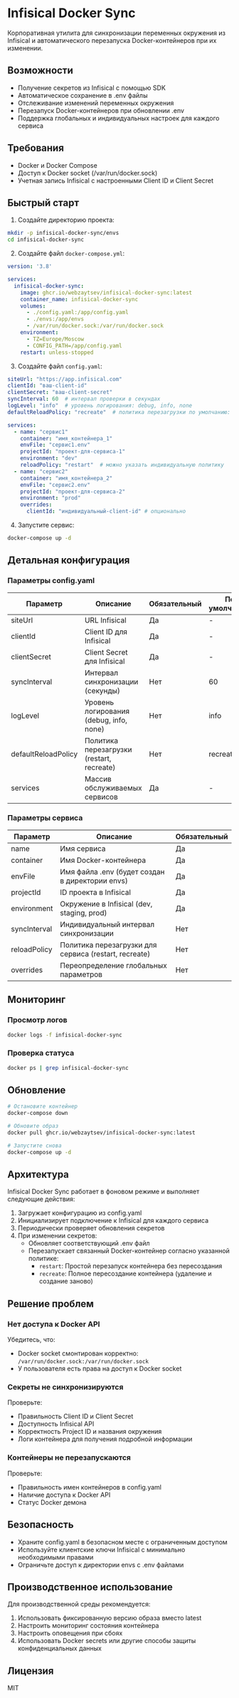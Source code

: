 # Infisical Docker Sync

Корпоративная утилита для синхронизации переменных окружения из Infisical и автоматического перезапуска Docker-контейнеров при их изменении.

## Возможности

- Получение секретов из Infisical с помощью SDK
- Автоматическое сохранение в .env файлы
- Отслеживание изменений переменных окружения
- Перезапуск Docker-контейнеров при обновлении .env
- Поддержка глобальных и индивидуальных настроек для каждого сервиса

## Требования

- Docker и Docker Compose
- Доступ к Docker socket (/var/run/docker.sock)
- Учетная запись Infisical с настроенными Client ID и Client Secret

## Быстрый старт

1. Создайте директорию проекта:
```bash
mkdir -p infisical-docker-sync/envs
cd infisical-docker-sync
```

2. Создайте файл `docker-compose.yml`:
```yaml
version: '3.8'

services:
  infisical-docker-sync:
    image: ghcr.io/webzaytsev/infisical-docker-sync:latest
    container_name: infisical-docker-sync
    volumes:
      - ./config.yaml:/app/config.yaml
      - ./envs:/app/envs
      - /var/run/docker.sock:/var/run/docker.sock
    environment:
      - TZ=Europe/Moscow
      - CONFIG_PATH=/app/config.yaml
    restart: unless-stopped
```

3. Создайте файл `config.yaml`:
```yaml
siteUrl: "https://app.infisical.com"
clientId: "ваш-client-id"
clientSecret: "ваш-client-secret"
syncInterval: 60  # интервал проверки в секундах
logLevel: "info"  # уровень логирования: debug, info, none
defaultReloadPolicy: "recreate"  # политика перезагрузки по умолчанию: restart или recreate

services:
  - name: "сервис1"
    container: "имя_контейнера_1"
    envFile: "сервис1.env"
    projectId: "проект-для-сервиса-1"
    environment: "dev"
    reloadPolicy: "restart"  # можно указать индивидуальную политику
  - name: "сервис2"
    container: "имя_контейнера_2"
    envFile: "сервис2.env"
    projectId: "проект-для-сервиса-2"
    environment: "prod"
    overrides:
      clientId: "индивидуальный-client-id" # опционально
```

4. Запустите сервис:
```bash
docker-compose up -d
```

## Детальная конфигурация

### Параметры config.yaml

| Параметр | Описание | Обязательный | По умолчанию |
|----------|----------|--------------|--------------|
| siteUrl | URL Infisical | Да | - |
| clientId | Client ID для Infisical | Да | - |
| clientSecret | Client Secret для Infisical | Да | - |
| syncInterval | Интервал синхронизации (секунды) | Нет | 60 |
| logLevel | Уровень логирования (debug, info, none) | Нет | info |
| defaultReloadPolicy | Политика перезагрузки (restart, recreate) | Нет | recreate |
| services | Массив обслуживаемых сервисов | Да | - |

### Параметры сервиса

| Параметр | Описание | Обязательный |
|----------|----------|--------------|
| name | Имя сервиса | Да |
| container | Имя Docker-контейнера | Да |
| envFile | Имя файла .env (будет создан в директории envs) | Да |
| projectId | ID проекта в Infisical | Да |
| environment | Окружение в Infisical (dev, staging, prod) | Да |
| syncInterval | Индивидуальный интервал синхронизации | Нет |
| reloadPolicy | Политика перезагрузки для сервиса (restart, recreate) | Нет |
| overrides | Переопределение глобальных параметров | Нет |

## Мониторинг

### Просмотр логов

```bash
docker logs -f infisical-docker-sync
```

### Проверка статуса

```bash
docker ps | grep infisical-docker-sync
```

## Обновление

```bash
# Остановите контейнер
docker-compose down

# Обновите образ
docker pull ghcr.io/webzaytsev/infisical-docker-sync:latest

# Запустите снова
docker-compose up -d
```

## Архитектура

Infisical Docker Sync работает в фоновом режиме и выполняет следующие действия:

1. Загружает конфигурацию из config.yaml
2. Инициализирует подключение к Infisical для каждого сервиса
3. Периодически проверяет обновления секретов
4. При изменении секретов:
   - Обновляет соответствующий .env файл
   - Перезапускает связанный Docker-контейнер согласно указанной политике:
     - `restart`: Простой перезапуск контейнера без пересоздания
     - `recreate`: Полное пересоздание контейнера (удаление и создание заново)

## Решение проблем

### Нет доступа к Docker API

Убедитесь, что:
- Docker socket смонтирован корректно: `/var/run/docker.sock:/var/run/docker.sock`
- У пользователя есть права на доступ к Docker socket

### Секреты не синхронизируются

Проверьте:
- Правильность Client ID и Client Secret
- Доступность Infisical API
- Корректность Project ID и названия окружения
- Логи контейнера для получения подробной информации

### Контейнеры не перезапускаются

Проверьте:
- Правильность имен контейнеров в config.yaml
- Наличие доступа к Docker API
- Статус Docker демона

## Безопасность

- Храните config.yaml в безопасном месте с ограниченным доступом
- Используйте клиентские ключи Infisical с минимально необходимыми правами
- Ограничьте доступ к директории envs с .env файлами

## Производственное использование

Для производственной среды рекомендуется:

1. Использовать фиксированную версию образа вместо latest
2. Настроить мониторинг состояния контейнера
3. Настроить оповещения при сбоях
4. Использовать Docker secrets или другие способы защиты конфиденциальных данных

## Лицензия

MIT
